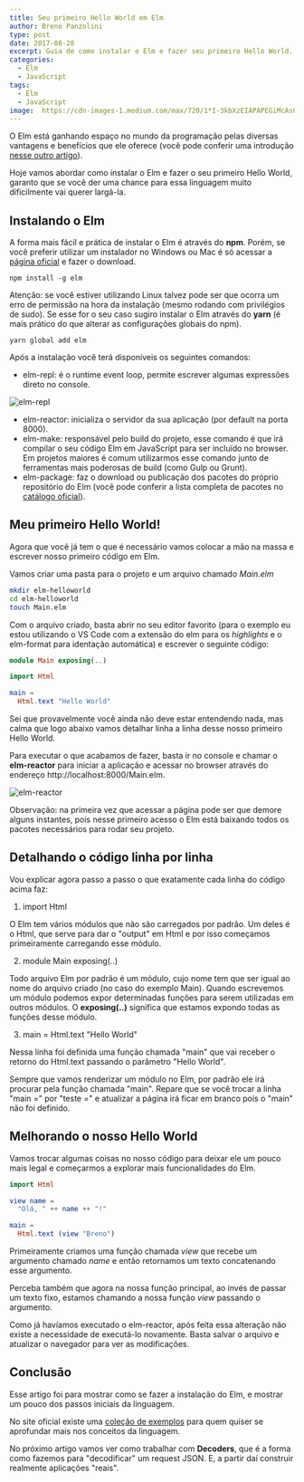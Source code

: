 ```yaml
---
title: Seu primeiro Hello World em Elm
author: Breno Panzolini
type: post
date: 2017-08-28
excerpt: Guia de como instalar o Elm e fazer seu primeiro Hello World.
categories:
  - Elm
  - JavaScript
tags:
  - Elm
  - JavaScript
image:  https://cdn-images-1.medium.com/max/720/1*I-3kbXzEIAPAPEGiMcAs0A.png
---
```


O Elm está ganhando espaço no mundo da programação pelas diversas vantagens e benefícios que ele oferece (você pode conferir uma introdução [nesse outro artigo][1]).

Hoje vamos abordar como instalar o Elm e fazer o seu primeiro Hello World, garanto que se você der uma chance para essa linguagem muito dificilmente vai querer largá-la.

## Instalando o Elm

A forma mais fácil e prática de instalar o Elm é através do **npm**. Porém, se você preferir utilizar um instalador no Windows ou Mac é só acessar a [página oficial][2] e fazer o download.

```
npm install -g elm
```

Atenção: se você estiver utilizando Linux talvez pode ser que ocorra um erro de permissão na hora da instalação (mesmo rodando com privilégios de sudo). Se esse for o seu caso sugiro instalar o Elm através do **yarn** (é mais prático do que alterar as configurações globais do npm).

```
yarn global add elm
```

Após a instalação você terá disponíveis os seguintes comandos:

* elm-repl: é o runtime event loop, permite escrever algumas expressões direto no console.

![elm-repl](http://i.imgur.com/RQT7Jlc.png)

* elm-reactor: inicializa o servidor da sua aplicação (por default na porta 8000).
* elm-make: responsável pelo build do projeto, esse comando é que irá compilar o seu código Elm em JavaScript para ser incluído no browser. Em projetos maiores é comum utilizarmos esse comando junto de ferramentas mais poderosas de build (como Gulp ou Grunt).
* elm-package: faz o download ou publicação dos pacotes do próprio repositório do Elm (você pode conferir a lista completa de pacotes no [catálogo oficial][3]).

## Meu primeiro Hello World!

Agora que você já tem o que é necessário vamos colocar a mão na massa e escrever nosso primeiro código em Elm.

Vamos criar uma pasta para o projeto e um arquivo chamado *Main.elm*

```sh
mkdir elm-helloworld
cd elm-helloworld
touch Main.elm
```

Com o arquivo criado, basta abrir no seu editor favorito (para o exemplo eu estou utilizando o VS Code com a extensão do elm para os *highlights* e o elm-format para identação automática) e escrever o seguinte código:

```elm
module Main exposing(..)

import Html

main = 
  Html.text "Hello World"
```

Sei que provavelmente você ainda não deve estar entendendo nada, mas calma que logo abaixo vamos detalhar linha a linha desse nosso primeiro Hello World.

Para executar o que acabamos de fazer, basta ir no console e chamar o **elm-reactor** para iniciar a aplicação e acessar no browser através do endereço http://localhost:8000/Main.elm.

![elm-reactor](http://i.imgur.com/jSCnIkz.png)

Observação: na primeira vez que acessar a página pode ser que demore alguns instantes, pois nesse primeiro acesso o Elm está baixando todos os pacotes necessários para rodar seu projeto.

## Detalhando o código linha por linha

Vou explicar agora passo a passo o que exatamente cada linha do código acima faz:

1. import Html

O Elm tem vários módulos que não são carregados por padrão. Um deles é o Html, que serve para dar o "output" em Html e por isso começamos primeiramente carregando esse módulo.

2. module Main exposing(..)

Todo arquivo Elm por padrão é um módulo, cujo nome tem que ser igual ao nome do arquivo criado (no caso do exemplo Main). Quando escrevemos um módulo podemos expor determinadas funções para serem utilizadas em outros módulos. O **exposing(..)** significa que estamos expondo todas as funções desse módulo.

3. main = 
     Html.text "Hello World"

Nessa linha foi definida uma função chamada "main" que vai receber o retorno do Html.text passando o parâmetro "Hello World".

Sempre que vamos renderizar um módulo no Elm, por padrão ele irá procurar pela função chamada "main". Repare que se você trocar a linha "main =" por "teste =" e atualizar a página irá ficar em branco pois o "main" não foi definido.

## Melhorando o nosso Hello World

Vamos trocar algumas coisas no nosso código para deixar ele um pouco mais legal e começarmos a explorar mais funcionalidades do Elm.

```elm
import Html

view name =
  "Olá, " ++ name ++ "!"

main = 
  Html.text (view "Breno")
```

Primeiramente criamos uma função chamada *view* que recebe um argumento chamado *name* e então retornamos um texto concatenando esse argumento.

Perceba também que agora na nossa função principal, ao invés de passar um texto fixo, estamos chamando a nossa função *view* passando o argumento.

Como já havíamos executado o elm-reactor, após feita essa alteração não existe a necessidade de executá-lo novamente. Basta salvar o arquivo e atualizar o navegador para ver as modificações.

## Conclusão

Esse artigo foi para mostrar como se fazer a instalação do Elm, e mostrar um pouco dos passos iniciais da linguagem.

No site oficial existe uma [coleção de exemplos][5] para quem quiser se aprofundar mais nos conceitos da linguagem.

No próximo artigo vamos ver como trabalhar com **Decoders**, que é a forma como fazemos para "decodificar" um request JSON. E, a partir daí construir realmente aplicações "reais".

[1]: https://tableless.com.br/introducao-ao-elm/
[2]: https://guide.elm-lang.org/install.html
[3]: http://package.elm-lang.org/
[5]: http://elm-lang.org/examples
